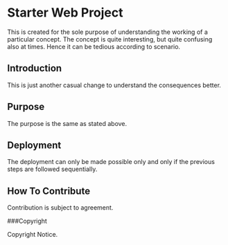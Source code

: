 # Starter Web Project

This is created for the sole purpose of understanding the working of a particular concept. The concept is quite interesting, but quite confusing also at times. Hence it can be tedious according to scenario.

## Introduction

This is just another casual change to understand the consequences better.

## Purpose

The purpose is the same as stated above.

## Deployment

The deployment can only be made possible only and only if the previous steps are followed sequentially.

## How To Contribute

Contribution is subject to agreement.

###Copyright

Copyright Notice.